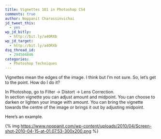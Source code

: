 ```yaml
---
title: Vignettes 101 in Photoshop CS4
comments: true
author: Noppanit Charassinvichai
jd_tweet_this:
  - yes
wp_jd_bitly:
  - http://bit.ly/a4ORXb
wp_jd_target:
  - http://bit.ly/a4ORXb
dsq_thread_id:
  - 294504846
categories:
  - Photoshop Techniques
---
```

Vignettes mean the edges of the image. I think but I&#8217;m not sure. So, let&#8217;s get to the point. How do I do it?

In Photoshop, go to Filter -> Distort -> Lens Correction.  
In section vignette you can adjust amount and midpoint. You can choose to darken or lighten your image with amount. You can bring the vignette towards the centre of the image or brings it out by adjusting midpoint. 

Here&#8217;s an example. 

{% img https://www.noppanit.com/wp-content/uploads/2010/04/Screen-shot-2010-04-15-at-01.07.53-300x200.png %}
